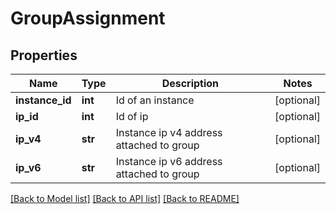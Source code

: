 # GroupAssignment

## Properties
Name | Type | Description | Notes
------------ | ------------- | ------------- | -------------
**instance_id** | **int** | Id of an instance | [optional] 
**ip_id** | **int** | Id of ip | [optional] 
**ip_v4** | **str** | Instance ip v4 address attached to group | [optional] 
**ip_v6** | **str** | Instance ip v6 address attached to group | [optional] 

[[Back to Model list]](../README.md#documentation-for-models) [[Back to API list]](../README.md#documentation-for-api-endpoints) [[Back to README]](../README.md)



